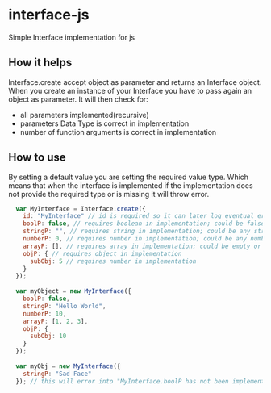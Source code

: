 # interface-js
Simple Interface implementation for js

## How it helps

Interface.create accept object as parameter and returns an Interface object. When you create an instance of your Interface you have to pass again an object as parameter. It will then check for:
- all parameters implemented(recursive)
- parameters Data Type is correct in implementation
- number of function arguments is correct in implementation


## How to use

By setting a default value you are setting the required value type. Which means that when the interface is implemented if the implementation does not provide the required type or is missing it will throw error.

```javascript
  var MyInterface = Interface.create({
    id: "MyInterface" // id is required so it can later log eventual errors
    boolP: false, // requires boolean in implementation; could be false/true
    stringP: "", // requires string in implementation; could be any string
    numberP: 0, // requires number in implementation; could be any number
    arrayP: [], // requires array in implementation; could be empty or not array
    objP: { // requires object in implementation
      subObj: 5 // requires number in implementation
    }
  });
  
  var myObject = new MyInterface({
    boolP: false, 
    stringP: "Hello World",
    numberP: 10,
    arrayP: [1, 2, 3],
    objP: {
      subObj: 10
    }
  });
  
  var myObj = new MyInterface({
    stringP: "Sad Face"
  }); // this will error into "MyInterface.boolP has not been implemented"
```
